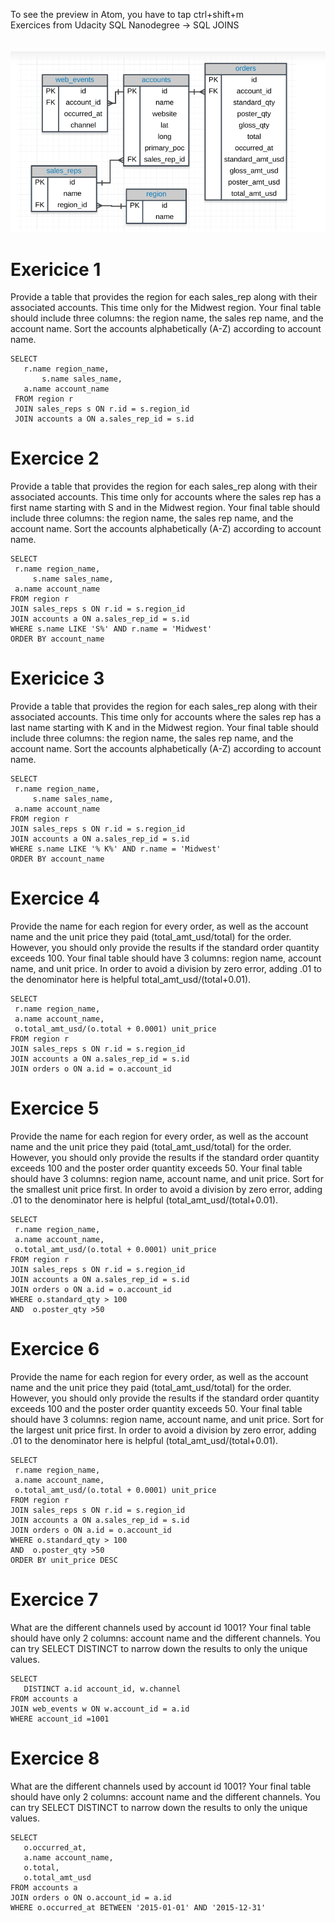 To see the preview in Atom, you have to tap ctrl+shift+m </br>
Exercices from Udacity SQL Nanodegree -> SQL JOINS  </br> </br> </br>
![](assets/sql_join_exercices-82530243.PNG)

# Exericice 1
Provide a table that provides the region for each sales_rep along with their associated accounts.
This time only for the Midwest region. Your final table should include three columns: the region name, the sales rep name,
and the account name. Sort the accounts alphabetically (A-Z) according to account name.


```
SELECT
   r.name region_name,
	   s.name sales_name,
   a.name account_name
 FROM region r
 JOIN sales_reps s ON r.id = s.region_id
 JOIN accounts a ON a.sales_rep_id = s.id
```

# Exercice 2
Provide a table that provides the region for each sales_rep along with their associated accounts. This time only for accounts where the sales rep has a first name starting with S and in the Midwest region. Your final table should include three columns: the region name, the sales rep name, and the account name. Sort the accounts alphabetically (A-Z) according to account name.

```
SELECT
 r.name region_name,
     s.name sales_name,
 a.name account_name
FROM region r
JOIN sales_reps s ON r.id = s.region_id
JOIN accounts a ON a.sales_rep_id = s.id
WHERE s.name LIKE 'S%' AND r.name = 'Midwest'
ORDER BY account_name
```

# Exericice 3
Provide a table that provides the region for each sales_rep along with their associated accounts. This time only for accounts where the sales rep has a last name starting with K and in the Midwest region. Your final table should include three columns: the region name, the sales rep name, and the account name. Sort the accounts alphabetically (A-Z) according to account name.
```
SELECT
 r.name region_name,
     s.name sales_name,
 a.name account_name
FROM region r
JOIN sales_reps s ON r.id = s.region_id
JOIN accounts a ON a.sales_rep_id = s.id
WHERE s.name LIKE '% K%' AND r.name = 'Midwest'
ORDER BY account_name
```

# Exercice 4
Provide the name for each region for every order, as well as the account name and the unit price they paid (total_amt_usd/total) for the order. However, you should only provide the results if the standard order quantity exceeds 100. Your final table should have 3 columns: region name, account name, and unit price. In order to avoid a division by zero error, adding .01 to the denominator here is helpful total_amt_usd/(total+0.01).
```
SELECT
 r.name region_name,
 a.name account_name,
 o.total_amt_usd/(o.total + 0.0001) unit_price
FROM region r
JOIN sales_reps s ON r.id = s.region_id
JOIN accounts a ON a.sales_rep_id = s.id
JOIN orders o ON a.id = o.account_id
```


# Exercice 5
Provide the name for each region for every order, as well as the account name and the unit price they paid (total_amt_usd/total) for the order. However, you should only provide the results if the standard order quantity exceeds 100 and the poster order quantity exceeds 50. Your final table should have 3 columns: region name, account name, and unit price. Sort for the smallest unit price first. In order to avoid a division by zero error, adding .01 to the denominator here is helpful (total_amt_usd/(total+0.01).
```
SELECT
 r.name region_name,
 a.name account_name,
 o.total_amt_usd/(o.total + 0.0001) unit_price
FROM region r
JOIN sales_reps s ON r.id = s.region_id
JOIN accounts a ON a.sales_rep_id = s.id
JOIN orders o ON a.id = o.account_id
WHERE o.standard_qty > 100
AND  o.poster_qty >50
```

# Exercice 6
Provide the name for each region for every order, as well as the account name and the unit price they paid (total_amt_usd/total) for the order. However, you should only provide the results if the standard order quantity exceeds 100 and the poster order quantity exceeds 50. Your final table should have 3 columns: region name, account name, and unit price. Sort for the largest unit price first. In order to avoid a division by zero error, adding .01 to the denominator here is helpful (total_amt_usd/(total+0.01).
```
SELECT
 r.name region_name,
 a.name account_name,
 o.total_amt_usd/(o.total + 0.0001) unit_price
FROM region r
JOIN sales_reps s ON r.id = s.region_id
JOIN accounts a ON a.sales_rep_id = s.id
JOIN orders o ON a.id = o.account_id
WHERE o.standard_qty > 100
AND  o.poster_qty >50
ORDER BY unit_price DESC
```


# Exercice 7
What are the different channels used by account id 1001? Your final table should have only 2 columns: account name and the different channels. You can try SELECT DISTINCT to narrow down the results to only the unique values.
```
SELECT
   DISTINCT a.id account_id, w.channel
FROM accounts a
JOIN web_events w ON w.account_id = a.id
WHERE account_id =1001
```

# Exercice 8
What are the different channels used by account id 1001? Your final table should have only 2 columns: account name and the different channels. You can try SELECT DISTINCT to narrow down the results to only the unique values.
```
SELECT
   o.occurred_at,
   a.name account_name,
   o.total,
   o.total_amt_usd
FROM accounts a
JOIN orders o ON o.account_id = a.id
WHERE o.occurred_at BETWEEN '2015-01-01' AND '2015-12-31'
```
